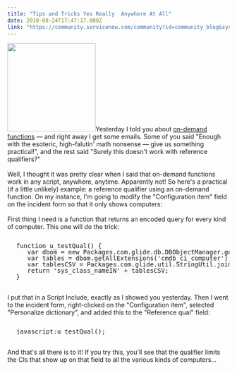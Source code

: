 ```yaml
---
title: "Tips and Tricks Yes Really  Anywhere At All"
date: 2010-08-24T17:47:17.000Z
link: "https://community.servicenow.com/community?id=community_blog&sys_id=9c6e6eaddbd0dbc01dcaf3231f961932"
---
```

<p><img  alt="" class="jive-image" src="298b7bf5db545fc03eb27a9e0f9619d5.iix" style="width: auto; height: 200px;" />Yesterday I told you about <a title="lightlyLoony/blog/2010/8/23/2034" href="/community?id=community_blog&sys_id=b5bcea25dbd0dbc01dcaf3231f9619b2">on-demand functions</a> — and right away I get some emails. Some of you said "Enough with the esoteric, high-falutin' math nonsense — give us something practical!", and the rest said "Surely this doesn't work with reference qualifiers?"<br /><br />Well, I thought it was pretty clear when I said that on-demand functions work in any script, anywhere, anytime. Apparently not! So here's a practical (if a little unlikely) example: a reference qualifier using an on-demand function. On my instance, I'm going to modify the "Configuration item" field on the incident form so that it only shows computers:<br /><!--break--><br />First thing I need is a function that returns an encoded query for every kind of computer. This one will do the trick:<br /><pre style="margin-left:20px;line-height:1;"><br />function u_testQual() {<br />   var dbom = new Packages.com.glide.db.DBObjectManager.get();<br />   var tables = dbom.getAllExtensions('cmdb_ci_computer');<br />   var tablesCSV = Packages.com.glide.util.StringUtil.join(tables);<br />   return 'sys_class_nameIN' + tablesCSV;<br />}</pre><br />I put that in a Script Include, exactly as I showed you yesterday. Then I went to the incident form, right-clicked on the "Configuration item", selected "Personalize dictionary", and added this to the "Reference qual" field:<br /><pre style="margin-left:20px;line-height:1;"><br />javascript:u_testQual();<br /></pre><br />And that's all there is to it! If you try this, you'll see that the qualifier limits the CIs that show up on that field to all the various kinds of computers...</p>